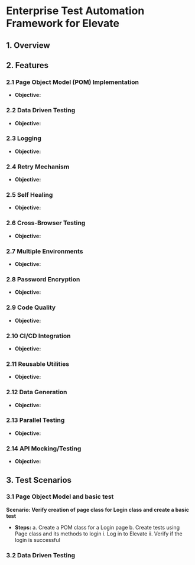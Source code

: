 # Enterprise Test Automation Framework for Elevate

## 1. Overview


## 2. Features

### 2.1 Page Object Model (POM) Implementation
- **Objective:**

### 2.2 Data Driven Testing
- **Objective:**

### 2.3 Logging
- **Objective:**

### 2.4 Retry Mechanism
- **Objective:**

### 2.5 Self Healing
- **Objective:**

### 2.6 Cross-Browser Testing
- **Objective:**

### 2.7 Multiple Environments
- **Objective:**

### 2.8 Password Encryption
- **Objective:**

### 2.9 Code Quality
- **Objective:**

### 2.10 CI/CD Integration
- **Objective:**

### 2.11 Reusable Utilities
- **Objective:**

### 2.12 Data Generation
- **Objective:**

### 2.13 Parallel Testing
- **Objective:**

### 2.14 API Mocking/Testing
- **Objective:**

## 3. Test Scenarios
### 3.1 Page Object Model and basic test

**Scenario: Verify creation of page class for Login class and create a basic test**
- **Steps:**
    a. Create a POM class for a Login page
    b. Create tests using Page class and its methods to login
        i. Log in to Elevate
        ii. Verify if the login is successful

### 3.2 Data Driven Testing
       